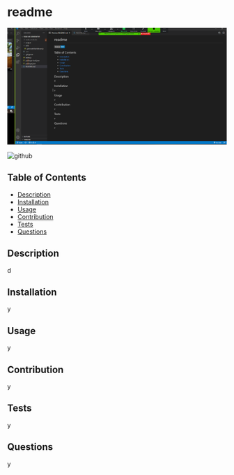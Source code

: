 # readme
  
  ![screenshot](./output/readmescreenshot.PNG)
  
  ![github](https://img.shields.io/badge/license-MIT-blue.svg)

  ## Table of Contents
  * [Description](#description)
  * [Installation](#installation)
  * [Usage](#usage)
  * [Contribution](#contribution)
  * [Tests](#tests)
  * [Questions](#questions)
 

  ## Description
  d

  ## Installation
  y

  ## Usage
  y

  ## Contribution
   y
  ## Tests
  y
  ## Questions
  y

